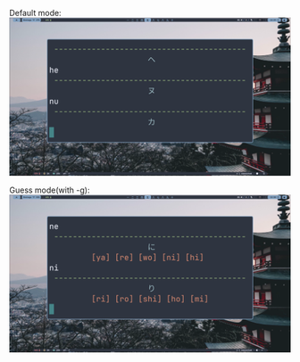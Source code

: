 Default mode: ![alt text](https://github.com/skovtimur/kana-trainer/blob/main/screenshot2.png)

Guess mode(with -g): ![alt text](https://github.com/skovtimur/kana-trainer/blob/main/screenshot.png)


